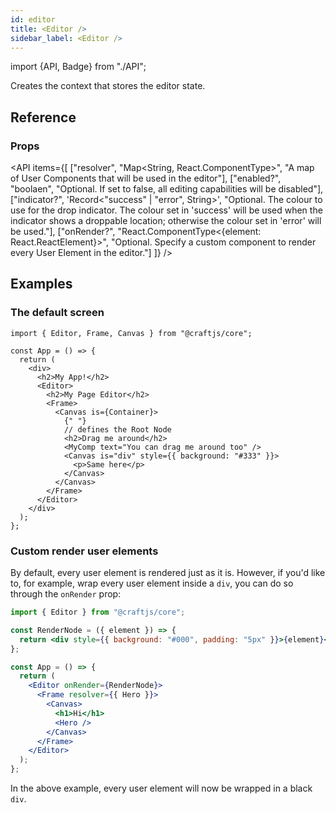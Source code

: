 ```yaml
---
id: editor
title: <Editor />
sidebar_label: <Editor />
---
```


import {API, Badge} from "./API";

<Badge type="component" />

Creates the context that stores the editor state.

## Reference

### Props

<API items={[
["resolver", "Map<String, React.ComponentType>", "A map of User Components that will be used in the editor"],
["enabled?", "boolaen", "Optional. If set to false, all editing capabilities will be disabled"],
["indicator?", 'Record<"success" | "error", String>', "Optional. The colour to use for the drop indicator. The colour set in 'success' will be used when the indicator shows a droppable location; otherwise the colour set in 'error' will be used."],
["onRender?", "React.ComponentType<{element: React.ReactElement}>", "Optional. Specify a custom component to render every User Element in the editor."]
]} />

## Examples

### The default screen

```tsx {9,10,16,17}
import { Editor, Frame, Canvas } from "@craftjs/core";

const App = () => {
  return (
    <div>
      <h2>My App!</h2>
      <Editor>
        <h2>My Page Editor</h2>
        <Frame>
          <Canvas is={Container}>
            {" "}
            // defines the Root Node
            <h2>Drag me around</h2>
            <MyComp text="You can drag me around too" />
            <Canvas is="div" style={{ background: "#333" }}>
              <p>Same here</p>
            </Canvas>
          </Canvas>
        </Frame>
      </Editor>
    </div>
  );
};
```

### Custom render user elements

By default, every user element is rendered just as it is. However, if you'd like to, for example, wrap every user element inside a `div`, you can do so through the `onRender` prop:

```jsx {3-9,13}
import { Editor } from "@craftjs/core";

const RenderNode = ({ element }) => {
  return <div style={{ background: "#000", padding: "5px" }}>{element}</div>;
};

const App = () => {
  return (
    <Editor onRender={RenderNode}>
      <Frame resolver={{ Hero }}>
        <Canvas>
          <h1>Hi</h1>
          <Hero />
        </Canvas>
      </Frame>
    </Editor>
  );
};
```

In the above example, every user element will now be wrapped in a black `div`.
